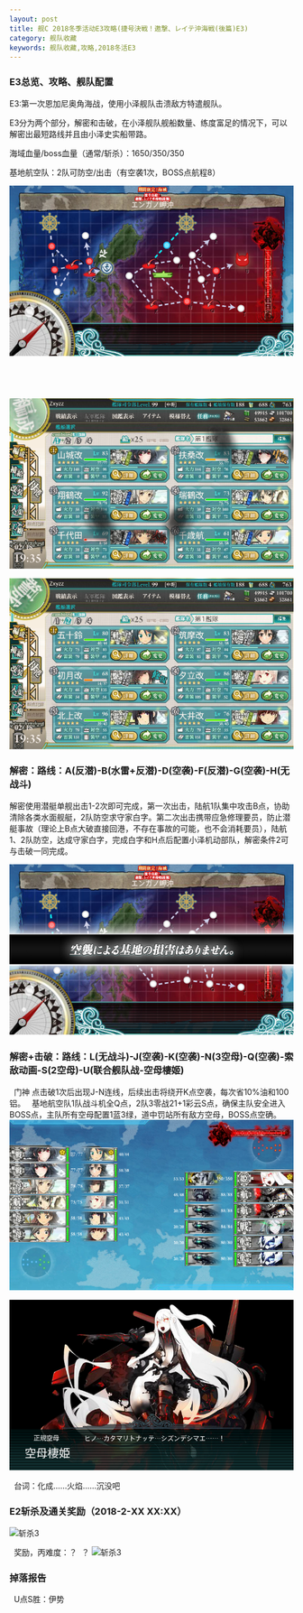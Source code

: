 ```yaml
---
layout: post
title: 舰C 2018冬季活动E3攻略(捷号決戦！邀撃、レイテ沖海戦(後篇)E3)
category: 舰队收藏
keywords: 舰队收藏,攻略,2018冬活E3
---
```

### E3总览、攻略、舰队配置

E3:第一次恩加尼奥角海战，使用小泽舰队击溃敌方特遣舰队。

E3分为两个部分，解密和击破，在小泽舰队舰船数量、练度富足的情况下，可以解密出最短路线并且由小泽史实船带路。
   
海域血量/boss血量（通常/斩杀）：1650/350/350

基地航空队：2队可防空/出击（有空袭1次，BOSS点航程8）

![海图](https://raw.githubusercontent.com/XSG-Windy/XSG-Windy.github.io/master/_posts/picdata-no%20artical/kancolle-2018winter3001.png)

 
--

![舰队配置](https://raw.githubusercontent.com/XSG-Windy/XSG-Windy.github.io/master/_posts/picdata-no%20artical/kancolle-2018winter3002.png)

![舰队配置](https://raw.githubusercontent.com/XSG-Windy/XSG-Windy.github.io/master/_posts/picdata-no%20artical/kancolle-2018winter3003.png)


### 解密：路线：A(反潜)-B(水雷+反潜)-D(空袭)-F(反潜)-G(空袭)-H(无战斗)

解密使用潜艇单舰出击1-2次即可完成，第一次出击，陆航1队集中攻击B点，协助清除各类水面舰艇，2队防空求守家白字。第二次出击携带应急修理要员，防止潜艇事故（理论上B点大破直接回港，不存在事故的可能，也不会消耗要员），陆航1、2队防空，达成守家白字，完成白字和H点后配置小泽机动部队，解密条件2可与击破一同完成。

![白字](https://raw.githubusercontent.com/XSG-Windy/XSG-Windy.github.io/master/_posts/picdata-no%20artical/kancolle-2018winter3004.png)

### 解密+击破：路线：L(无战斗)-J(空袭)-K(空袭)-N(3空母)-Q(空袭)-索敌动画-S(2空母)-U(联合舰队战-空母棲姬)
 
门神 点击破1次后出现J-N连线，后续出击将绕开K点空袭，每次省10%油和100铝。
 
基地航空队1队战斗机全Q点，2队3零战21+1彩云S点，确保主队安全进入BOSS点，主队所有空母配置1蓝3绿，道中罚站所有敌方空母，BOSS点空确。
 
![U配置](https://raw.githubusercontent.com/XSG-Windy/XSG-Windy.github.io/master/_posts/picdata-no%20artical/kancolle-2018winter3006.png)

![台词](https://raw.githubusercontent.com/XSG-Windy/XSG-Windy.github.io/master/_posts/picdata-no%20artical/kancolle-2018winter3005.png)

 
台词：化成……火焰……沉没吧

### E2斩杀及通关奖励（2018-2-XX XX:XX）

![斩杀3](https://raw.githubusercontent.com/XSG-Windy/XSG-Windy.github.io/master/_posts/picdata-no%20artical/kancolle-2018winter205.png)

 
奖励，丙难度：？
 ？
![斩杀3](https://raw.githubusercontent.com/XSG-Windy/XSG-Windy.github.io/master/_posts/picdata-no%20artical/kancolle-2018winter206.png)



### 掉落报告
 
U点S胜：伊势
 

